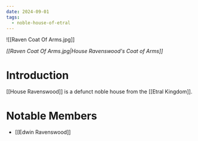```yaml
---
date: 2024-09-01
tags:
  - noble-house-of-etral
---
```

![[Raven Coat Of Arms.jpg]]

*[[Raven Coat Of Arms.jpg|House Ravenswood's Coat of Arms]]*

# Introduction

[[House Ravenswood]] is a defunct noble house from the [[Etral Kingdom]].
# Notable Members
- [[Edwin Ravenswood]]